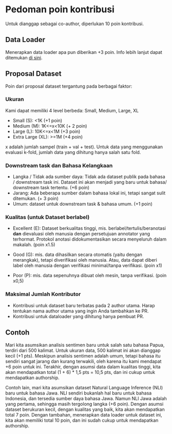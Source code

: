 # Pedoman poin kontribusi

Untuk dianggap sebagai co-author, diperlukan 10 poin kontribusi.

## Data Loader

Menerapkan data loader apa pun diberikan +3 poin.
Info lebih lanjut dapat ditemukan [di sini](DATALOADER.md).

## Proposal Dataset

Poin dari proposal dataset tergantung pada berbagai faktor:

### Ukuran

Kami dapat memiliki 4 level berbeda: Small, Medium, Large, XL

- Small (S): <1K (+1 poin)
- Medium (M): 1K<=x<10K (+ 2 poin)
- Large (L): 10K<=x<1M (+3 poin)
- Extra Large (XL): >=1M (+4 poin)

x adalah jumlah sampel (train + val + test). Untuk data yang menggunakan evaluasi k-fold, jumlah data yang dihitung hanya salah satu fold.

### Downstream task dan Bahasa Kelangkaan

- Langka / Tidak ada sumber daya: Tidak ada dataset publik pada bahasa / downstream task ini. Dataset ini akan menjadi yang baru untuk bahasa/ downstream task tertentu. (+6 poin)
- Jarang: Ada beberapa sumber dalam bahasa lokal ini, tetapi sangat sulit ditemukan. (+ 3 poin)
- Umum: dataset untuk downstream task & bahasa umum. (+1 poin)


### Kualitas (untuk Dataset berlabel)

- Excellent (E): Dataset berkualitas tinggi, mis. berlabel/tertulis/beranotasi **dan** dievaluasi oleh manusia dengan persetujuan annotator yang terhormat. Protokol anotasi didokumentasikan secara menyeluruh dalam makalah. (poin x1.5)

- Good (G): mis. data dihasilkan secara otomatis (yaitu dengan merangkak), tetapi diverifikasi oleh manusia. Atau, data dapat diberi label oleh manusia dengan verifikasi minimal/tanpa verifikasi. (poin x1)

- Poor (P): mis. data sepenuhnya dibuat oleh mesin, tanpa verifikasi. (poin x0,5)


### Maksimal Jumlah Kontributor

- Kontribusi untuk dataset baru terbatas pada 2 author utama. Harap tentukan nama author utama yang ingin Anda tambahkan ke PR.
- Kontribusi untuk dataloader yang dihitung hanya pembuat PR.

## Contoh

Mari kita asumsikan analisis sentimen baru untuk salah satu bahasa Papua, terdiri dari 500 kalimat.
Untuk ukuran data, 500 kalimat ini akan dianggap kecil (+1 pts). Meskipun analisis sentimen adalah umum, tetapi bahasa itu sendiri sangat jarang dan kurang terwakili, oleh karena itu kami mendapat +6 poin untuk ini. Terakhir, dengan asumsi data dalam kualitas tinggi, kita akan mendapatkan total (1 + 6) * 1,5 pts = 10,5 pts, dan ini cukup untuk mendapatkan authorship.

Contoh lain, mari kita asumsikan dataset Natural Language Inference (NLI) baru untuk bahasa Jawa. NLI sendiri bukanlah hal baru untuk bahasa Indonesia, dan tersedia sumber daya bahasa Jawa. Namun NLI Jawa adalah yang pertama, sehingga masih tergolong langka (+6 poin). Dengan asumsi dataset berukuran kecil, dengan kualitas yang baik, kita akan mendapatkan total 7 poin. Dengan tambahan, menerapkan data loader untuk dataset ini, kita akan memiliki total 10 poin, dan ini sudah cukup untuk mendapatkan authorship.
